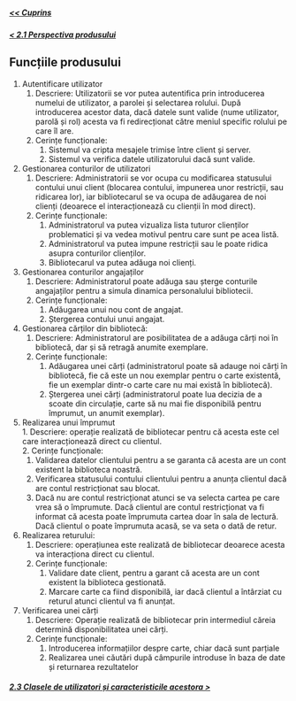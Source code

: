 ##### [<< Cuprins](../Cuprins.md)
##### [< 2.1 Perspectiva produsului](2.1%20Perspectiva%20produsului.md)
## Funcțiile produsului
1.	Autentificare utilizator  
    1.	Descriere: Utilizatorii se vor putea autentifica prin introducerea numelui de utilizator, a parolei și selectarea rolului. După introducerea acestor data, dacă datele sunt valide (nume utilizator, parolă și rol) acesta va fi redirecționat către meniul specific rolului pe care îl are.  
    2.	Cerințe funcționale:  
    	1.	 Sistemul va cripta mesajele trimise între client și server.  
        2.	 Sistemul va verifica datele utilizatorului dacă sunt valide.
2.	Gestionarea conturilor de utilizatori  
    1.	Descriere: Administratorii se vor ocupa cu modificarea statusului contului  unui client (blocarea contului, impunerea unor restricții, sau ridicarea lor), iar bibliotecarul se va ocupa de adăugarea de noi clienți (deoarece el interacționează cu clienții în mod direct).  
    2.	Cerințe funcționale:   
        1.	Administratorul va putea vizualiza lista tuturor clienților problematici și va vedea motivul pentru care sunt pe acea listă.  
        2.	Administratorul va putea impune restricții sau le poate ridica asupra conturilor clienților.  
        3.	Bibliotecarul va putea adăuga noi clienți.  
3.	Gestionarea conturilor angajaților  
    1. Descriere: Administratorul poate adăuga sau șterge conturile angajaților pentru a simula dinamica personalului bibliotecii.  
    2. Cerințe funcționale:  
        1.	Adăugarea unui nou cont de angajat.  
        2.	Ștergerea contului unui angajat.  
4.	Gestionarea cărților din bibliotecă:  
    1.  Descriere: Administratorul are posibilitatea de a adăuga cărți noi în bibliotecă, dar și să retragă anumite exemplare.  
    2.  Cerințe funcționale:  
        1.	Adăugarea unei cărți (administratorul poate să adauge noi cărți în bibliotecă, fie că este un nou exemplar pentru o carte existentă, fie un exemplar dintr-o carte care nu mai există în bibliotecă).  
        2.	Ștergerea unei cărți (administratorul poate lua decizia de a scoate din circulație, carte să nu mai fie disponibilă pentru împrumut, un anumit exemplar).  
5.	 Realizarea unui împrumut  
    1.	Descriere: operație realizată de bibliotecar pentru că acesta este cel care interacționează direct cu clientul.   
    2.	Cerințe funcționale:  
        1.	Validarea datelor clientului pentru a se garanta că acesta are un cont existent la biblioteca noastră.  
        2.	Verificarea statusului contului clientului pentru a anunța clientul dacă are contul restricționat sau blocat.  
        3.	Dacă nu are contul restricționat atunci se va selecta cartea pe care vrea să o împrumute. Dacă clientul are contul restricționat va fi informat că acesta poate împrumuta cartea doar în sala de lectură. Dacă clientul o poate împrumuta acasă,  se va seta o dată de retur.  
6.  Realizarea returului:    
    1.    Descriere: operațiunea este realizată de bibliotecar deoarece acesta va interacționa direct cu clientul.    
    2.    Cerințe funcționale:    
            1.    Validare date client, pentru a garant că acesta are un cont existent la biblioteca gestionată.   
            2.    Marcare carte ca fiind disponibilă, iar dacă clientul a întârziat cu returul atunci clientul va fi anunțat.    
7.	Verificarea unei cărți
    1. Descriere: Operație realizată de bibliotecar prin intermediul căreia determină disponibilitatea unei cărți.
    2.	Cerințe funcționale:
        1.	Introducerea informațiilor despre carte, chiar dacă sunt parțiale
        2.	Realizarea unei căutări după câmpurile introduse în baza de date și returnarea rezultatelor

##### [2.3 Clasele de utilizatori și caracteristicile acestora >](2.3%20Clasele%20de%20utilizatori%20și%20caracteristicile%20acestora.md)
